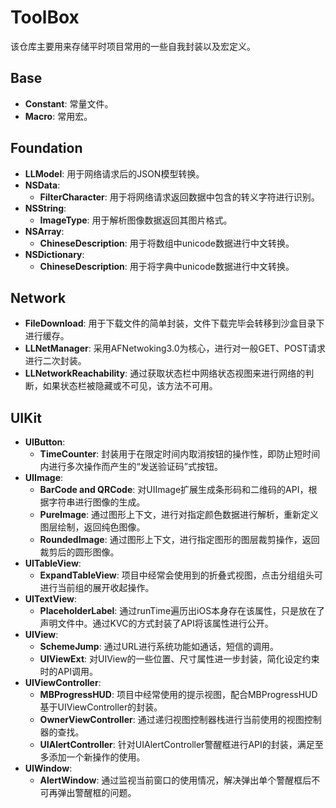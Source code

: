 # ToolBox
该仓库主要用来存储平时项目常用的一些自我封装以及宏定义。

## Base
- **Constant**: 常量文件。  
- **Macro**: 常用宏。

## Foundation
- **LLModel**: 用于网络请求后的JSON模型转换。    
- **NSData**:
	- **FilterCharacter**: 用于将网络请求返回数据中包含的转义字符进行识别。
- **NSString**:
	- **ImageType**: 用于解析图像数据返回其图片格式。
- **NSArray**:
	- **ChineseDescription**: 用于将数组中unicode数据进行中文转换。
- **NSDictionary**:
	- **ChineseDescription**: 用于将字典中unicode数据进行中文转换。

## Network
- **FileDownload**: 用于下载文件的简单封装，文件下载完毕会转移到沙盒目录下进行缓存。
- **LLNetManager**: 采用AFNetwoking3.0为核心，进行对一般GET、POST请求进行二次封装。
- **LLNetworkReachability**: 通过获取状态栏中网络状态视图来进行网络的判断，如果状态栏被隐藏或不可见，该方法不可用。

## UIKit
- **UIButton**:
	- **TimeCounter**: 封装用于在限定时间内取消按钮的操作性，即防止短时间内进行多次操作而产生的“发送验证码”式按钮。
- **UIImage**:
	- **BarCode and QRCode**: 对UIImage扩展生成条形码和二维码的API，根据字符串进行图像的生成。
	- **PureImage**: 通过图形上下文，进行对指定颜色数据进行解析，重新定义图层绘制，返回纯色图像。
	- **RoundedImage**: 通过图形上下文，进行指定图形的图层裁剪操作，返回裁剪后的圆形图像。
- **UITableView**:
	- **ExpandTableView**: 项目中经常会使用到的折叠式视图，点击分组组头可进行当前组的展开收起操作。
- **UITextView**:
	- **PlaceholderLabel**: 通过runTime遍历出iOS本身存在该属性，只是放在了声明文件中。通过KVC的方式封装了API将该属性进行公开。
- **UIView**:
	- **SchemeJump**: 通过URL进行系统功能如通话，短信的调用。
	- **UIViewExt**: 对UIView的一些位置、尺寸属性进一步封装，简化设定约束时的API调用。
- **UIViewController**:
	- **MBProgressHUD**: 项目中经常使用的提示视图，配合MBProgressHUD基于UIViewController的封装。
	- **OwnerViewController**: 通过递归视图控制器栈进行当前使用的视图控制器的查找。
	- **UIAlertController**: 针对UIAlertController警醒框进行API的封装，满足至多添加一个新操作的使用。
- **UIWindow**:
	- **AlertWindow**: 通过监视当前窗口的使用情况，解决弹出单个警醒框后不可再弹出警醒框的问题。


